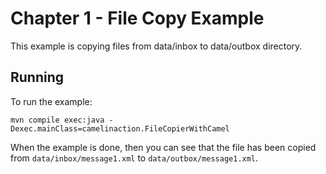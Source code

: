 Chapter 1 - File Copy Example
=======================

This example is copying files from data/inbox to data/outbox directory.


Running
-----------

To run the example:

    mvn compile exec:java -Dexec.mainClass=camelinaction.FileCopierWithCamel
    
When the example is done, then you can see that the file has been copied from `data/inbox/message1.xml` to `data/outbox/message1.xml`.

